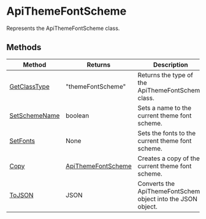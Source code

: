 # ApiThemeFontScheme

Represents the ApiThemeFontScheme class.


## Methods

| Method | Returns | Description |
| ------ | ------- | ----------- |
| [GetClassType](./Methods/GetClassType.md) | "themeFontScheme" | Returns the type of the ApiThemeFontScheme class. |
| [SetSchemeName](./Methods/SetSchemeName.md) | boolean | Sets a name to the current theme font scheme. |
| [SetFonts](./Methods/SetFonts.md) | None | Sets the fonts to the current theme font scheme. |
| [Copy](./Methods/Copy.md) | [ApiThemeFontScheme](../ApiThemeFontScheme/ApiThemeFontScheme.md) | Creates a copy of the current theme font scheme. |
| [ToJSON](./Methods/ToJSON.md) | JSON | Converts the ApiThemeFontScheme object into the JSON object. |
